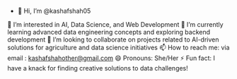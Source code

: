 - 👋 Hi, I’m @kashafshah05

👀 I’m interested in AI, Data Science, and Web Development
🌱 I’m currently learning advanced data engineering concepts and exploring backend development
💞️ I’m looking to collaborate on projects related to AI-driven solutions for agriculture and data science initiatives
📫 How to reach me: via email : kashafshahother@gmail.com
😄 Pronouns: She/Her
⚡ Fun fact: I have a knack for finding creative solutions to data challenges!
<!---
kashafshah05/kashafshah05 is a ✨ special ✨ repository because its `README.md` (this file) appears on your GitHub profile.
You can click the Preview link to take a look at your changes.
--->
